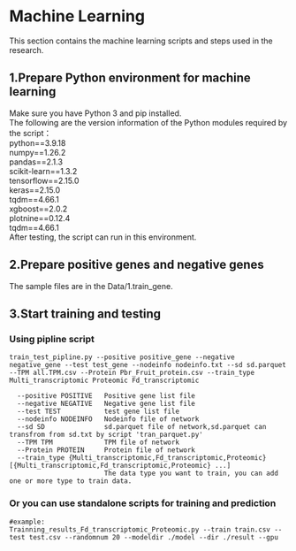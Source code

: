 # Machine Learning
This section contains the machine learning scripts and steps used in the research.
## 1.Prepare Python environment for machine learning
Make sure you have Python 3 and pip installed.  
The following are the version information of the Python modules required by the script：  
python==3.9.18  
numpy==1.26.2  
pandas==2.1.3  
scikit-learn==1.3.2  
tensorflow==2.15.0  
keras==2.15.0  
tqdm==4.66.1  
xgboost==2.0.2  
plotnine==0.12.4  
tqdm==4.66.1  
After testing, the script can run in this environment.
## 2.Prepare positive genes and negative genes
The sample files are in the Data/1.train_gene.
## 3.Start training and testing
### Using pipline script
```
train_test_pipline.py --positive positive_gene --negative negative_gene --test test_gene --nodeinfo nodeinfo.txt --sd sd.parquet --TPM all.TPM.csv --Protein Pbr_Fruit_protein.csv --train_type Multi_transcriptomic Proteomic Fd_transcriptomic

  --positive POSITIVE   Positive gene list file
  --negative NEGATIVE   Negative gene list file
  --test TEST           test gene list file
  --nodeinfo NODEINFO   Nodeinfo file of network
  --sd SD               sd.parquet file of network,sd.parquet can transfrom from sd.txt by script 'tran_parquet.py'
  --TPM TPM             TPM file of network
  --Protein PROTEIN     Protein file of network
  --train_type {Multi_transcriptomic,Fd_transcriptomic,Proteomic} [{Multi_transcriptomic,Fd_transcriptomic,Proteomic} ...]
                        The data type you want to train, you can add one or more type to train data.
```
### Or you can use standalone scripts for training and prediction
```
#example:
Trainning_results_Fd_transcriptomic_Proteomic.py --train train.csv --test test.csv --randomnum 20 --modeldir ./model --dir ./result --gpu
```
